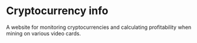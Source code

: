 # Cryptocurrency info
A website for monitoring cryptocurrencies and calculating profitability when mining on various video cards.
